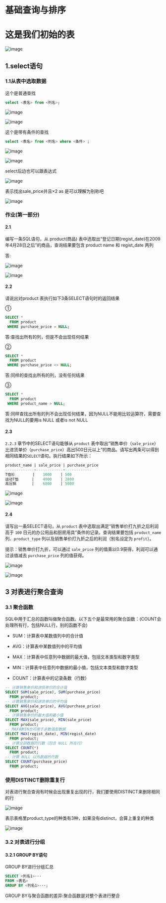 # 基础查询与排序

# 这是我们初始的表

![image](https://github.com/ZQIUSU/wonderful-sql-learning/assets/91874269/c5f1b18e-1afe-41cf-bf75-be48781d54dc)

## 1.select语句

### 1.1从表中选取数据

这个是普通查找

```sql
select <表名> from <列名>;
```

![image](https://github.com/ZQIUSU/wonderful-sql-learning/assets/91874269/275dea48-00c5-435e-991a-94396ceb47ea)

![image](https://github.com/ZQIUSU/wonderful-sql-learning/assets/91874269/65bf1680-d58d-43d1-b5d5-6a6e0484956e)

这个是带有条件的查找

```sql
select <表名> from <列名> where <条件> ;
```

![image](https://github.com/ZQIUSU/wonderful-sql-learning/assets/91874269/ca66d4ef-0ba9-475d-bf1d-9cc4afe559e9)

![image](https://github.com/ZQIUSU/wonderful-sql-learning/assets/91874269/58b9e2de-5a00-4c70-9d02-1a4cc06d1e2d)

select后边也可以跟表达式

![image](https://github.com/ZQIUSU/wonderful-sql-learning/assets/91874269/13b52935-fb30-4255-944f-688ecbfbea8f)

表示找出sale_price并且×2 as 是可以理解为别称吧

![image](https://github.com/ZQIUSU/wonderful-sql-learning/assets/91874269/d27678a5-ed3e-480e-ac4a-c68826cecd24)

### 作业(第一部分)

#### 2.1

编写一条SQL语句，从 product(商品) 表中选取出“登记日期(regist_date)在2009年4月28日之后”的商品，查询结果要包含 product name 和 regist_date 两列

答:

![image](https://github.com/ZQIUSU/wonderful-sql-learning/assets/91874269/455656f6-5f8a-41fa-b3ac-856ec132c39b)

![image](https://github.com/ZQIUSU/wonderful-sql-learning/assets/91874269/41bb6c27-0887-47e1-8274-e7aea223a2c2)

#### 2.2

请说出对product 表执行如下3条SELECT语句时的返回结果

①

```sql
SELECT *
  FROM product
 WHERE purchase_price = NULL;
```

答:查找出所有的列，但是不会出现任何结果

②

```sql
SELECT *
  FROM product
 WHERE purchase_price <> NULL;
```

答:同样的查找出所有的列，没有任何结果

③

```sql
SELECT *
  FROM product
 WHERE product_name > NULL;
```

答:同样查找出所有的列不会出现任何结果，因为NULL不能用比较运算符，需要查找为NULL的要用is NULL 或者is not NULL

#### 2.3 

`2.2.3` 章节中的SELECT语句能够从 `product` 表中取出“销售单价（`sale_price`）比进货单价（`purchase_price`）高出500日元以上”的商品。请写出两条可以得到相同结果的`SELECT`语句。执行结果如下所示：

```sql
product_name | sale_price | purchase_price 
-------------+------------+------------
T恤衫        | 　 1000    | 500
运动T恤      |    4000    | 2800
高压锅       |    6800    | 5000
```

![image](https://github.com/ZQIUSU/wonderful-sql-learning/assets/91874269/efbd5582-a627-4b09-a020-a4e1a22c85ef)

![image](https://github.com/ZQIUSU/wonderful-sql-learning/assets/91874269/647384ef-9202-4ce8-b724-ed274cf4f6d2)

#### 2.4

请写出一条SELECT语句，从 `product` 表中选取出满足“销售单价打九折之后利润高于 `100` 日元的办公用品和厨房用具”条件的记录。查询结果要包括 `product_name`列、`product_type` 列以及销售单价打九折之后的利润（别名设定为 `profit`）。

提示：销售单价打九折，可以通过 `sale_price` 列的值乘以0.9获得，利润可以通过该值减去 `purchase_price` 列的值获得。

![image](https://github.com/ZQIUSU/wonderful-sql-learning/assets/91874269/868a0f5b-bbb8-4afb-986c-bed302dbb07c)

![image](https://github.com/ZQIUSU/wonderful-sql-learning/assets/91874269/5754025e-d849-43cf-b108-df728b949016)

## 3 对表进行聚合查询

### 3.1 聚合函数

SQL中用于汇总的函数叫做聚合函数。以下五个是最常用的聚合函数：(COUNT会处理所有行，包括NULL行，别的函数不会)

- SUM：计算表中某数值列中的合计值

- AVG：计算表中某数值列中的平均值

- MAX：计算表中任意列中数据的最大值，包括文本类型和数字类型

- MIN：计算表中任意列中数据的最小值，包括文本类型和数字类型

- COUNT：计算表中的记录条数（行数）

```sql
-- 计算销售单价和进货单价的合计值
SELECT SUM(sale_price), SUM(purchase_price) 
  FROM product;
-- 计算销售单价和进货单价的平均值
SELECT AVG(sale_price), AVG(purchase_price)
  FROM product;
-- 计算销售单价的最大值和最小值
SELECT MAX(sale_price), MIN(sale_price)
  FROM product;
-- MAX和MIN也可用于非数值型数据
SELECT MAX(regist_date), MIN(regist_date)
  FROM product;
-- 计算全部数据的行数（包含 NULL 所在行）
SELECT COUNT(*)
  FROM product;
-- 计算 NULL 以外数据的行数
SELECT COUNT(purchase_price)
  FROM product;
```

### 使用DISTINCT删除重复行

对表进行聚合查询有时候会出现重复出现的行，我们要使用DISTINCT来删除相同的行

![image](https://github.com/ZQIUSU/wonderful-sql-learning/assets/91874269/b2726257-5c63-480c-aa2a-9490b4fd17d3)

表示表格里product_type的种类有3种，如果没有distinct，会算上重复的种类

![image](https://github.com/ZQIUSU/wonderful-sql-learning/assets/91874269/77ba4636-544c-4c92-9cb5-45f2e8262983)

### 3.2 对表进行分组

#### 3.2.1 GROUP BY语句

GROUP BY进行分组汇总

```sql
SELECT <列名1>···
FROM <表名>
GROUP BY <列名1>···;
```

GROUP BY与聚合函数的差异:聚合函数是对整个表进行整合
